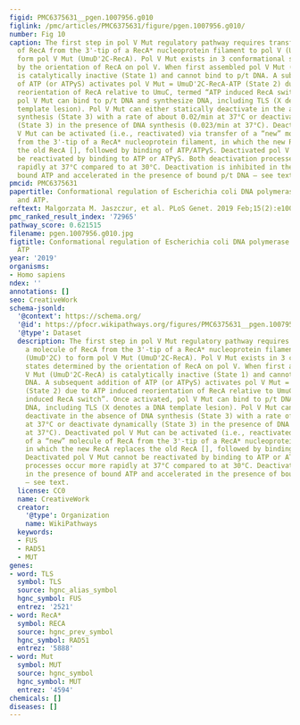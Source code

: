 ```yaml
---
figid: PMC6375631__pgen.1007956.g010
figlink: /pmc/articles/PMC6375631/figure/pgen.1007956.g010/
number: Fig 10
caption: The first step in pol V Mut regulatory pathway requires transfer of a molecule
  of RecA from the 3'-tip of a RecA* nucleoprotein filament to pol V (UmuD'2C) to
  form pol V Mut (UmuD'2C-RecA). Pol V Mut exists in 3 conformational states determined
  by the orientation of RecA on pol V. When first assembled pol V Mut (UmuD'2C-RecA)
  is catalytically inactive (State 1) and cannot bind to p/t DNA. A subsequent addition
  of ATP (or ATPγS) activates pol V Mut = UmuD'2C-RecA-ATP (State 2) due to ATP induced
  reorientation of RecA relative to UmuC, termed “ATP induced RecA switch”. Once activated,
  pol V Mut can bind to p/t DNA and synthesize DNA, including TLS (X denotes a DNA
  template lesion). Pol V Mut can either statically deactivate in the absence of DNA
  synthesis (State 3) with a rate of about 0.02/min at 37°C or deactivate dynamically
  (State 3) in the presence of DNA synthesis (0.023/min at 37°C). Deactivated pol
  V Mut can be activated (i.e., reactivated) via transfer of a “new” molecule of RecA
  from the 3'-tip of a RecA* nucleoprotein filament, in which the new RecA replaces
  the old RecA [], followed by binding of ATP/ATPγS. Deactivated pol V Mut cannot
  be reactivated by binding to ATP or ATPγS. Both deactivation processes occur more
  rapidly at 37°C compared to at 30°C. Deactivation is inhibited in the presence of
  bound ATP and accelerated in the presence of bound p/t DNA – see text.
pmcid: PMC6375631
papertitle: Conformational regulation of Escherichia coli DNA polymerase V by RecA
  and ATP.
reftext: Malgorzata M. Jaszczur, et al. PLoS Genet. 2019 Feb;15(2):e1007956.
pmc_ranked_result_index: '72965'
pathway_score: 0.621515
filename: pgen.1007956.g010.jpg
figtitle: Conformational regulation of Escherichia coli DNA polymerase V by RecA and
  ATP
year: '2019'
organisms:
- Homo sapiens
ndex: ''
annotations: []
seo: CreativeWork
schema-jsonld:
  '@context': https://schema.org/
  '@id': https://pfocr.wikipathways.org/figures/PMC6375631__pgen.1007956.g010.html
  '@type': Dataset
  description: The first step in pol V Mut regulatory pathway requires transfer of
    a molecule of RecA from the 3'-tip of a RecA* nucleoprotein filament to pol V
    (UmuD'2C) to form pol V Mut (UmuD'2C-RecA). Pol V Mut exists in 3 conformational
    states determined by the orientation of RecA on pol V. When first assembled pol
    V Mut (UmuD'2C-RecA) is catalytically inactive (State 1) and cannot bind to p/t
    DNA. A subsequent addition of ATP (or ATPγS) activates pol V Mut = UmuD'2C-RecA-ATP
    (State 2) due to ATP induced reorientation of RecA relative to UmuC, termed “ATP
    induced RecA switch”. Once activated, pol V Mut can bind to p/t DNA and synthesize
    DNA, including TLS (X denotes a DNA template lesion). Pol V Mut can either statically
    deactivate in the absence of DNA synthesis (State 3) with a rate of about 0.02/min
    at 37°C or deactivate dynamically (State 3) in the presence of DNA synthesis (0.023/min
    at 37°C). Deactivated pol V Mut can be activated (i.e., reactivated) via transfer
    of a “new” molecule of RecA from the 3'-tip of a RecA* nucleoprotein filament,
    in which the new RecA replaces the old RecA [], followed by binding of ATP/ATPγS.
    Deactivated pol V Mut cannot be reactivated by binding to ATP or ATPγS. Both deactivation
    processes occur more rapidly at 37°C compared to at 30°C. Deactivation is inhibited
    in the presence of bound ATP and accelerated in the presence of bound p/t DNA
    – see text.
  license: CC0
  name: CreativeWork
  creator:
    '@type': Organization
    name: WikiPathways
  keywords:
  - FUS
  - RAD51
  - MUT
genes:
- word: TLS
  symbol: TLS
  source: hgnc_alias_symbol
  hgnc_symbol: FUS
  entrez: '2521'
- word: RecA*
  symbol: RECA
  source: hgnc_prev_symbol
  hgnc_symbol: RAD51
  entrez: '5888'
- word: Mut
  symbol: MUT
  source: hgnc_symbol
  hgnc_symbol: MUT
  entrez: '4594'
chemicals: []
diseases: []
---
```

